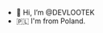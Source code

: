 - 👋 Hi, I’m @DEVLOOTEK
- 🇵🇱 I'm from Poland.



<!---
DEVLOOTEK/DEVLOOTEK is a ✨ special ✨ repository because its `README.md` (this file) appears on your GitHub profile.
You can click the Preview link to take a look at your changes.
--->
